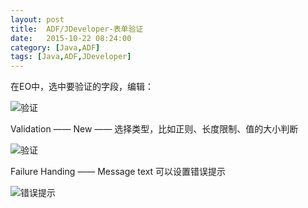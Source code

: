 ```yaml
---
layout: post
title:  ADF/JDeveloper-表单验证
date:   2015-10-22 08:24:00
category: [Java,ADF]
tags: [Java,ADF,JDeveloper]
---
```


在EO中，选中要验证的字段，编辑：

![验证][1]

Validation —— New —— 选择类型，比如正则、长度限制、值的大小判断

<!--more-->

![验证][2]

Failure Handing —— Message text 可以设置错误提示

![错误提示][3]


  [1]: http://77g54f.com1.z0.glb.clouddn.com/QQ20151022151815.png?imageView2/1/q/98|watermark/1/image/aHR0cDovLzc3ZzU0Zi5jb20xLnowLmdsYi5jbG91ZGRuLmNvbS9sYWtlcjIucG5n/dissolve/100/gravity/SouthWest/dx/5/dy/5
  [2]: http://77g54f.com1.z0.glb.clouddn.com/QQ20151022151919.png?imageView2/1/q/98|watermark/1/image/aHR0cDovLzc3ZzU0Zi5jb20xLnowLmdsYi5jbG91ZGRuLmNvbS9sYWtlcjIucG5n/dissolve/100/gravity/SouthWest/dx/5/dy/5
  [3]: http://77g54f.com1.z0.glb.clouddn.com/QQ20151022151948.png?imageView2/1/q/98|watermark/1/image/aHR0cDovLzc3ZzU0Zi5jb20xLnowLmdsYi5jbG91ZGRuLmNvbS9sYWtlcjIucG5n/dissolve/100/gravity/SouthWest/dx/5/dy/5